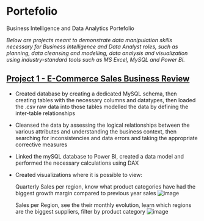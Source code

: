# Portefolio
Business Intelligence and Data Analytics Portefolio

*Below are projects meant to demonstrate data manipulation skills necessary for Business Intelligence and Data Analyst roles, such as planning, data cleansing and modelling, data analysis and  visualization using industry-standard tools such as MS Excel, MySQL and Power BI.*

## [Project 1 - E-Commerce Sales Business Review](https://github.com/jgcoliveira/ECommerce--Sales-Business-Review)

- Created database by creating a dedicated MySQL schema, then creating tables with the necessary columns and datatypes, then loaded the .csv raw data into those tables
modelled the data by defining the inter-table relationships
- Cleansed the data by assessing the logical relationships between the various attributes and understanding the business context, then searching for inconsistencies and data errors and taking the appropriate corrective measures
- Linked the mySQL database to Power BI, created a data model and performed the necessary calculations using DAX
- Created visualizations where it is possible to view:

  Quarterly Sales per region, know what product categories have had the biggest growth margin compared to previous year sales
![image](https://user-images.githubusercontent.com/78386715/118489795-27829e80-b715-11eb-8344-9285a3f0d831.png)

  Sales per Region, see the their monthly evolution, learn which regions are the biggest suppliers, filter by product category
![image](https://user-images.githubusercontent.com/78386715/118489370-aa572980-b714-11eb-9f7d-2b1b214bba02.png)
